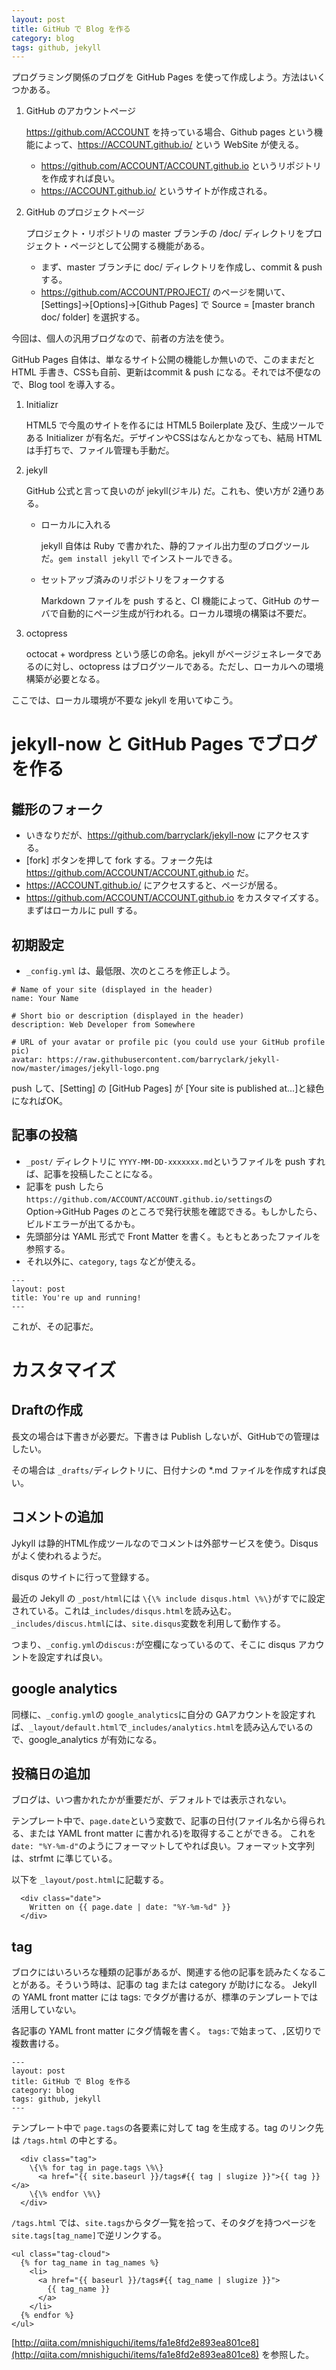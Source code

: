 ```yaml
---
layout: post
title: GitHub で Blog を作る
category: blog
tags: github, jekyll
---
```


プログラミング関係のブログを GitHub Pages を使って作成しよう。方法はいくつかある。

1. GitHub のアカウントページ

    https://github.com/ACCOUNT を持っている場合、Github pages という機能によって、https://ACCOUNT.github.io/ という WebSite が使える。

    * https://github.com/ACCOUNT/ACCOUNT.github.io というリポジトリを作成すれば良い。
    * https://ACCOUNT.github.io/ というサイトが作成される。

1. GitHub のプロジェクトページ

    プロジェクト・リポジトリの master ブランチの /doc/ ディレクトリをプロジェクト・ページとして公開する機能がある。

    * まず、master ブランチに doc/ ディレクトリを作成し、commit & push する。
    * https://github.com/ACCOUNT/PROJECT/ のページを開いて、[Settings]→[Options]→[Github Pages] で Source = [master branch doc/ folder] を選択する。

今回は、個人の汎用ブログなので、前者の方法を使う。

GitHub Pages 自体は、単なるサイト公開の機能しか無いので、このままだと HTML 手書き、CSSも自前、更新はcommit & push になる。それでは不便なので、Blog tool を導入する。

1. Initializr

    HTML5 で今風のサイトを作るには HTML5 Boilerplate 及び、生成ツールである Initializer が有名だ。デザインやCSSはなんとかなっても、結局 HTML は手打ちで、ファイル管理も手動だ。

1. jekyll

    GitHub 公式と言って良いのが jekyll(ジキル) だ。これも、使い方が 2通りある。

    * ローカルに入れる

        jekyll 自体は Ruby で書かれた、静的ファイル出力型のブログツールだ。`gem install jekyll` でインストールできる。

    * セットアッブ済みのリポジトリをフォークする
    
        Markdown ファイルを push すると、CI 機能によって、GitHub のサーバで自動的にページ生成が行われる。ローカル環境の構築は不要だ。

1. octopress

    octocat + wordpress という感じの命名。jekyll がページジェネレータであるのに対し、octopress はブログツールである。ただし、ローカルへの環境構築が必要となる。

ここでは、ローカル環境が不要な jekyll を用いてゆこう。

# jekyll-now と GitHub Pages でブログを作る

## 雛形のフォーク

* いきなりだが、https://github.com/barryclark/jekyll-now にアクセスする。
* [fork] ボタンを押して fork する。フォーク先は https://github.com/ACCOUNT/ACCOUNT.github.io だ。
* https://ACCOUNT.github.io/ にアクセスすると、ページが居る。
* https://github.com/ACCOUNT/ACCOUNT.github.io をカスタマイズする。まずはローカルに pull する。

## 初期設定

* `_config.yml` は、最低限、次のところを修正しよう。
   
```
# Name of your site (displayed in the header)
name: Your Name

# Short bio or description (displayed in the header)
description: Web Developer from Somewhere

# URL of your avatar or profile pic (you could use your GitHub profile pic)
avatar: https://raw.githubusercontent.com/barryclark/jekyll-now/master/images/jekyll-logo.png
```

push して、[Setting] の [GitHub Pages] が [Your site is published at...]と緑色になればOK。

## 記事の投稿

* `_post/` ディレクトリに `YYYY-MM-DD-xxxxxxx.md`というファイルを push すれば、記事を投稿したことになる。
* 記事を push したら `https://github.com/ACCOUNT/ACCOUNT.github.io/settings`の Option→GitHub Pages のところで発行状態を確認できる。もしかしたら、ビルドエラーが出てるかも。
* 先頭部分は YAML 形式で Front Matter を書く。もともとあったファイルを参照する。
* それ以外に、`category`, `tags` などが使える。 


```
---
layout: post
title: You're up and running!
---
```

これが、その記事だ。

# カスタマイズ

## Draftの作成

長文の場合は下書きが必要だ。下書きは Publish しないが、GitHubでの管理はしたい。

その場合は `_drafts/`ディレクトリに、日付ナシの *.md ファイルを作成すれば良い。

## コメントの追加

Jykyll は静的HTML作成ツールなのでコメントは外部サービスを使う。Disqus がよく使われるようだ。

disqus のサイトに行って登録する。

最近の Jekyll の `_post/html`には `\{\% include disqus.html \%\}`がすでに設定されている。これは`_includes/disqus.html`を読み込む。
`_includes/discus.html`には、`site.disqus`変数を利用して動作する。

つまり、`_config.yml`の`discus:`が空欄になっているのて、そこに disqus アカウントを設定すれば良い。

## google analytics

同様に、`_config.yml`の `google_analytics`に自分の GAアカウントを設定すれば、`_layout/default.html`で`_includes/analytics.html`を読み込んでいるので、google_analytics が有効になる。


## 投稿日の追加

ブログは、いつ書かれたかが重要だが、デフォルトでは表示されない。

テンプレート中で、`page.date`という変数で、記事の日付(ファイル名から得られる、または YAML front matter に書かれる)を取得することができる。
これを `date: "%Y-%m-d"`のようにフォーマットしてやれば良い。フォーマット文字列は、strfmt に準じている。

以下を `_layout/post.html`に記載する。

```
  <div class="date">
    Written on {{ page.date | date: "%Y-%m-%d" }}
  </div>
```

## tag

ブロクにはいろいろな種類の記事があるが、関連する他の記事を読みたくなることがある。そういう時は、記事の tag または category が助けになる。
Jekyll の YAML front matter には tags: でタグが書けるが、標準のテンプレートでは活用していない。

各記事の YAML front matter にタグ情報を書く。
`tags:`で始まって、`,`区切りで複数書ける。

```
---
layout: post
title: GitHub で Blog を作る
category: blog
tags: github, jekyll
---
```

テンプレート中で `page.tags`の各要素に対して tag を生成する。tag のリンク先は `/tags.html` の中とする。

```
  <div class="tag">
    \{\% for tag in page.tags \%\}
      <a href="{{ site.baseurl }}/tags#{{ tag | slugize }}">{{ tag }} </a>
    \{\% endfor \%\}
  </div>
```

`/tags.html` では、`site.tags`からタグ一覧を拾って、そのタグを持つページを `site.tags[tag_name]`で逆リンクする。
```
<ul class="tag-cloud">
  {% for tag_name in tag_names %}
    <li>
      <a href="{{ baseurl }}/tags#{{ tag_name | slugize }}">
        {{ tag_name }}
      </a>
    </li>
  {% endfor %}
</ul>
```

[http://qiita.com/mnishiguchi/items/fa1e8fd2e893ea801ce8](http://qiita.com/mnishiguchi/items/fa1e8fd2e893ea801ce8)
を参照した。

